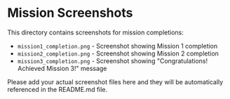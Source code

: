 # Mission Screenshots

This directory contains screenshots for mission completions:

- `mission1_completion.png` - Screenshot showing Mission 1 completion
- `mission2_completion.png` - Screenshot showing Mission 2 completion
- `mission3_completion.png` - Screenshot showing "Congratulations! Achieved Mission 3!" message

Please add your actual screenshot files here and they will be automatically referenced in the README.md file.
